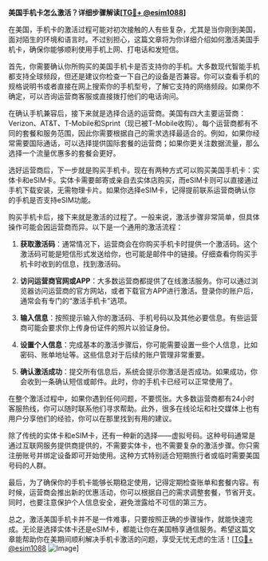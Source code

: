 **美国手机卡怎么激活？详细步骤解读[[TG💪+ @esim1088](https://t.me/s/esim1088)]**

在美国，手机卡的激活过程可能对初次接触的人有些复杂，尤其是当你刚到美国，面对陌生的环境和语言时。不过别担心，这篇文章将为你详细介绍如何激活美国手机卡，确保你能够顺利使用手机上网、打电话和发短信。

首先，你需要确认你所购买的美国手机卡是否支持你的手机。大多数现代智能手机都支持全球频段，但还是建议你检查一下自己的设备是否兼容。你可以查看手机的规格说明书或者直接在网上搜索你的手机型号，了解它支持的网络频段。如果你不确定，可以咨询运营商客服或直接拨打他们的电话询问。

在确认手机兼容后，接下来就是选择合适的运营商。美国有四大主要运营商：Verizon、AT&T、T-Mobile和Sprint（现已被T-Mobile收购）。每个运营商都有不同的套餐和服务范围，因此你需要根据自己的需求选择最适合的。例如，如果你经常需要国际通话，可以选择提供国际套餐的运营商；如果你更关注数据流量，那么选择一个流量优惠多的套餐会更好。

选好运营商后，下一步就是购买手机卡。现在有两种方式可以购买美国手机卡：实体卡和eSIM卡。实体卡需要邮寄或亲自去实体店购买，而eSIM卡则可以直接通过手机下载安装，无需物理卡片。如果你选择eSIM卡，记得提前联系运营商确认你的手机是否支持eSIM功能。

购买手机卡后，接下来就是激活的过程了。一般来说，激活步骤非常简单，但具体操作可能会因运营商而异。以下是一个通用的激活流程：

1. **获取激活码**：通常情况下，运营商会在你购买手机卡时提供一个激活码。这个激活码可能是短信形式发送给你，也可能是邮件中的链接。仔细查看你购买手机卡时收到的信息，找到激活码。

2. **访问运营商官网或APP**：大多数运营商都提供了在线激活服务。你可以通过浏览器访问运营商的官方网站，或者下载官方APP进行激活。登录你的账户后，通常会有专门的“激活手机卡”选项。

3. **输入信息**：按照提示输入你的激活码、手机号码以及其他必要信息。有些运营商可能会要求你上传身份证件的照片以验证身份。

4. **设置个人信息**：完成基本的激活步骤后，你可能需要设置一些个人信息，比如密码、账单地址等。这些信息对于后续的账户管理非常重要。

5. **确认激活成功**：提交所有信息后，系统会提示你激活是否成功。如果成功，你会收到一条确认短信或邮件。此时，你的手机卡已经可以正常使用了。

在整个激活过程中，如果你遇到任何问题，不要慌张。大多数运营商都有24小时客服热线，你可以随时联系他们寻求帮助。此外，很多在线论坛和社交媒体上也有用户分享他们的经验，你可以在那里找到有用的建议。

除了传统的实体卡和eSIM卡，还有一种新的选择——虚拟号码。这种号码通常是通过互联网服务提供商提供的，不需要实体卡，也不需要复杂的激活步骤。你只需注册账号并绑定设备即可开始使用。这种方式特别适合短期旅行者或临时需要美国号码的人群。

最后，为了确保你的手机卡能够长期稳定使用，记得定期检查账单和套餐内容。有时候，运营商会推出新的优惠活动，你可以根据自己的需求调整套餐，节省开支。同时，也要注意保护个人信息安全，避免泄露给不可信的第三方。

总之，激活美国手机卡并不是一件难事，只要按照正确的步骤操作，就能快速完成。无论是选择实体卡还是eSIM卡，都能让你在美国畅享通信服务。希望这篇文章能帮助你在美期间顺利解决手机卡激活的问题，享受无忧无虑的生活！[[TG💪+ @esim1088](https://t.me/s/esim1088) ![Image](https://i.postimg.cc/4NQfJmqS/Snipaste-2025-05-13-00-14-12.png)]